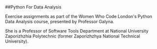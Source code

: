 
##Python For Data Analysis

Exercise assignments as part of the
Women Who Code London's Python Data Analysis course,
presented by Professor Galyna. 

She is a Professor of Software Tools Department at National University Zaporizhzhia Polytechnic 
(former Zaporizhzhya National Technical University).